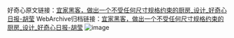 好奇心原文链接：[宜家黑客，做出一个不受任何尺寸规格约束的厨房_设计_好奇心日报-胡莹](https://www.qdaily.com/articles/8978.html)
WebArchive归档链接：[宜家黑客，做出一个不受任何尺寸规格约束的厨房_设计_好奇心日报-胡莹](http://web.archive.org/web/20180916054453/http://www.qdaily.com:80/articles/8978.html)
![image](http://ww3.sinaimg.cn/large/007d5XDply1g3ve30axivj30u05907wh)